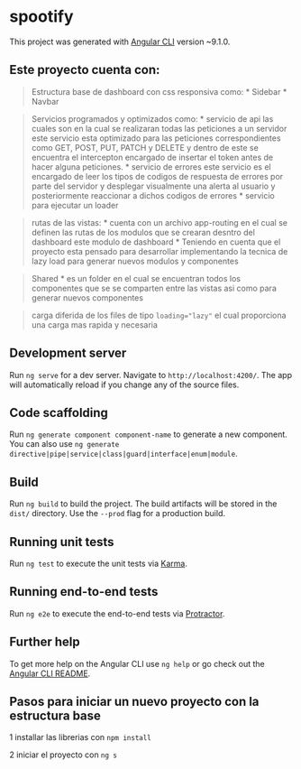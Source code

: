 # spootify
This project was generated with [Angular CLI](https://github.com/angular/angular-cli) version ~9.1.0.

## Este proyecto cuenta con:

  > Estructura base de dashboard con css responsiva como:
    * Sidebar
    * Navbar

  > Servicios programados y optimizados como:
    * servicio de api las cuales son en la cual se realizaran todas las peticiones a un servidor este servicio esta optimizado para las peticiones correspondientes como GET, POST, PUT, PATCH y DELETE y dentro de este se encuentra el intercepton encargado de insertar el token antes de hacer alguna peticiones.
    * servicio de errores este servicio es el encargado de leer los tipos de codigos de respuesta de errores por parte del servidor y desplegar visualmente una alerta al usuario y posteriormente reaccionar a dichos codigos de errores
    * servicio para ejecutar un loader

  > rutas de las vistas:
    * cuenta con un archivo app-routing en el cual se definen las rutas de los modulos que se crearan desntro del dashboard este modulo de dashboard
    * Teniendo en cuenta que el proyecto esta pensado para desarrollar implementando la tecnica de lazy load para generar nuevos modulos y componentes

  > Shared
    * es un folder en el cual se encuentran todos los componentes que se se comparten entre las vistas asi como para generar nuevos componentes

  > carga diferida de los files de tipo `loading="lazy"` el cual proporciona una carga mas rapida y necesaria



## Development server

Run `ng serve` for a dev server. Navigate to `http://localhost:4200/`. The app will automatically reload if you change any of the source files.

## Code scaffolding

Run `ng generate component component-name` to generate a new component. You can also use `ng generate directive|pipe|service|class|guard|interface|enum|module`.

## Build

Run `ng build` to build the project. The build artifacts will be stored in the `dist/` directory. Use the `--prod` flag for a production build.

## Running unit tests

Run `ng test` to execute the unit tests via [Karma](https://karma-runner.github.io).

## Running end-to-end tests

Run `ng e2e` to execute the end-to-end tests via [Protractor](http://www.protractortest.org/).

## Further help

To get more help on the Angular CLI use `ng help` or go check out the [Angular CLI README](https://github.com/angular/angular-cli/blob/master/README.md).


## Pasos para iniciar un nuevo proyecto con la estructura base

1 installar las librerias con `npm install`

2 iniciar el proyecto con `ng s`
